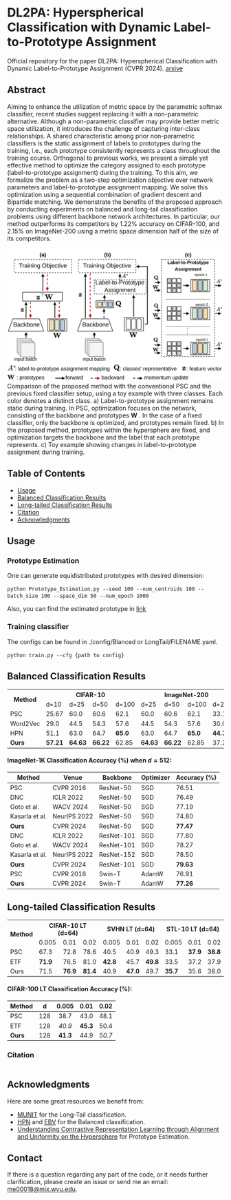 # DL2PA: Hyperspherical Classification with Dynamic Label-to-Prototype Assignment
Official repository for the paper
DL2PA: Hyperspherical Classification with Dynamic Label-to-Prototype Assignment (CVPR 2024). [arxive](https://arxiv.org/abs/2403.16937)

## Abstract
Aiming to enhance the utilization of metric space by the parametric softmax classifier, recent studies suggest replacing it with a non-parametric alternative.
Although a non-parametric classifier may provide better metric space utilization, it introduces the challenge of capturing inter-class relationships. A shared characteristic among prior non-parametric classifiers is the static assignment of labels to prototypes during the training, i.e., each prototype consistently represents a class throughout the training course.
Orthogonal to previous works, we present a simple yet effective method to optimize the category assigned to each prototype (label-to-prototype assignment) during the training. To this aim, we formalize the problem as a two-step optimization objective over network parameters and label-to-prototype assignment mapping. We solve this optimization using a sequential combination of gradient descent and Bipartide matching.
We demonstrate the benefits of the proposed approach by conducting experiments on balanced and long-tail classification problems using different backbone network architectures.
In particular, our method outperforms its competitors by 1.22% accuracy on CIFAR-100, and 2.15% on ImageNet-200 using a metric space dimension half of the size of its competitors. 

![Demo](assets/1.jpg)
Comparison of the proposed method with the conventional PSC and the previous fixed classifier setup, using a toy example with three classes. Each color denotes a distinct class.
a) Label-to-prototype assignment remains static during training. In PSC, optimization focuses on the network, consisting of the backbone and prototypes **W** . In the case of a fixed classifier, only the backbone is optimized, and prototypes remain fixed.
b) In the proposed method, prototypes within the hypersphere are fixed, and optimization targets the backbone and the label that each prototype represents.
c) Toy example showing changes in label-to-prototype assignment during training.


## Table of Contents
- [Usage](#usage)
- [Balanced Classification Results](#balanced-classification-results)
- [Long-tailed Classification Results](#long-tailed-classification-results)
- [Citation](#citation)
- [Acknowledgments](#acknowledgments)


## Usage
### Prototype Estimation
One can generate equidistributed prototypes with desired dimension:
```
python Prototype_Estimation.py --seed 100 --num_centroids 100 --batch_size 100 --space_dim 50 --num_epoch 1000
```
Also, you can find the estimated prototype in [link](Estimated_prototypes/)
### Training classifier
The configs can be found in ./config/Blanced or LongTail/FILENAME.yaml.
```
python train.py --cfg {path to config}
```

## Balanced Classification Results

<table>
  <tr>
    <th rowspan="2">Method</th>
    <th colspan="4">CIFAR-10</th>
    <th colspan="4">ImageNet-200</th>
  </tr>
  <tr>
    <td>d=10</td>
    <td>d=25</td>
    <td>d=50</td>
    <td>d=100</td>
    <td>d=25</td>
    <td>d=50</td>
    <td>d=100</td>
    <td>d=200</td>
  </tr>
  <tr>
    <td>PSC</td>
    <td>25.67</td>
    <td>60.0</td>
    <td>60.6</td>
    <td>62.1</td>
    <td>60.0</td>
    <td>60.6</td>
    <td>62.1</td>
    <td>33.1</td>
  </tr>
  <tr>
    <td>Word2Vec</td>
    <td>29.0</td>
    <td>44.5</td>
    <td>54.3</td>
    <td>57.6</td>
    <td>44.5</td>
    <td>54.3</td>
    <td>57.6</td>
    <td>30.0</td>
  </tr>
  <tr>
    <td>HPN</td>
    <td>51.1</td>
    <td>63.0</td>
    <td>64.7</td>
    <td><b>65.0</b></td>
    <td>63.0</td>
    <td>64.7</td>
    <td><b>65.0</b></td>
    <td><b>44.7</b></td>
  </tr>
  <tr>
    <td><b>Ours</b></td>
    <td><b>57.21</b></td>
    <td><b>64.63</b></td>
    <td><b>66.22</b></td>
    <td>62.85</td>
    <td><b>64.63</b></td>
    <td><b>66.22</b></td>
    <td>62.85</td>
    <td>37.28</td>
  </tr>
</table>


#### ImageNet-1K Classification Accuracy (%) when $d=512$:

| Method               | Venue        | Backbone   | Optimizer | Accuracy (%) |
|----------------------|--------------|------------|-----------|--------------|
| PSC                  | CVPR 2016    | ResNet-50  | SGD       | 76.51        |
| DNC                  | ICLR 2022    | ResNet-50  | SGD       | 76.49        |
| Goto et al.          | WACV 2024    | ResNet-50  | SGD       | 77.19        |
| Kasarla et al.       | NeurIPS 2022 | ResNet-50  | SGD       | 74.80        |
| **Ours**             | CVPR 2024    | ResNet-50  | SGD       | **77.47**    |
| DNC                  | ICLR 2022    | ResNet-101 | SGD       | 77.80        |
| Goto et al.          | WACV 2024    | ResNet-101 | SGD       | 78.27        |
| Kasarla et al.       | NeurIPS 2022 | ResNet-152 | SGD       | 78.50       |
| **Ours**             | CVPR 2024            | ResNet-101 | SGD       | **79.63**    |
| PSC                  | CVPR 2016    | Swin-T     | AdamW     | 76.91        |
| **Ours**             | CVPR 2024          | Swin-T     | AdamW     | **77.26**    |

## Long-tailed Classification Results

<table>
  <tr>
    <th rowspan="2">Method</th>
    <th colspan="3">CIFAR-10 LT (d=64)</th>
    <th colspan="3">SVHN LT (d=64)</th>
    <th colspan="3">STL-10 LT (d=64)</th>
  </tr>
  <tr>
    <td>0.005</td>
    <td>0.01</td>
    <td>0.02</td>
    <td>0.005</td>
    <td>0.01</td>
    <td>0.02</td>
    <td>0.005</td>
    <td>0.01</td>
    <td>0.02</td>
  </tr>
  <tr>
    <td>PSC</td>
    <td>67.3</td>
    <td>72.8</td>
    <td>78.6</td>
    <td>40.5</td>
    <td>40.9</td>
    <td>49.3</td>
    <td>33.1</td>
    <td><b>37.9</b></td>
    <td><b>38.8</b></td>
  </tr>
  <tr>
    <td>ETF</td>
    <td><b>71.9</b></td>
    <td>76.5</td>
    <td>81.0</td>
    <td><b>42.8</b></td>
    <td>45.7</td>
    <td><b>49.8</b></td>
    <td>33.5</td>
    <td>37.2</td>
    <td>37.9</td>
  </tr>
  <tr>
    <td>Ours</td>
    <td>71.5</td>
    <td><b>76.9</b></td>
    <td><b>81.4</b></td>
    <td>40.9</td>
    <td><b>47.0</b></td>
    <td>49.7</td>
    <td><b>35.7</b></td>
    <td>35.6</td>
    <td>38.0</td>
  </tr>
</table>

#### CIFAR-100 LT Classification Accuracy (%):

| Method |  d  | 0.005  | 0.01   | 0.02   |
|--------|:---:|:------:|:------:|:------:|
| PSC    | 128 |  38.7  |  43.0  |  48.1  |
| ETF    | 128 | *40.9* | **45.3** |  50.4  |
| **Ours** | 128 | **41.3** |  44.9  | *50.7* |



### Citation
```
```

## Acknowledgments

Here are some great resources we benefit from:

* [MUNIT](https://github.com/NeuralCollapseApplications/ImbalancedLearning) for the Long-Tail classification.
* [HPN](https://github.com/psmmettes/hpn) and [EBV](https://github.com/aassxun/Equiangular-Basis-Vectors) for the Balanced classification. 
* [Understanding Contrastive Representation Learning through Alignment and Uniformity on the Hypersphere](https://github.com/SsnL/align_uniform) for Prototype Estimation.

## Contact
If there is a question regarding any part of the code, or it needs further clarification, please create an issue or send me an email: me00018@mix.wvu.edu.
